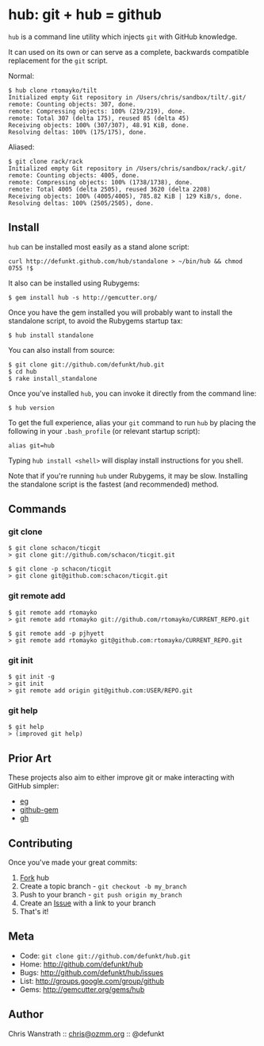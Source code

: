 hub: git + hub = github
=======================

`hub` is a command line utility which injects `git` with GitHub
knowledge.

It can used on its own or can serve as a complete, backwards
compatible replacement for the `git` script.

Normal:

    $ hub clone rtomayko/tilt
    Initialized empty Git repository in /Users/chris/sandbox/tilt/.git/
    remote: Counting objects: 307, done.
    remote: Compressing objects: 100% (219/219), done.
    remote: Total 307 (delta 175), reused 85 (delta 45)
    Receiving objects: 100% (307/307), 48.91 KiB, done.
    Resolving deltas: 100% (175/175), done.

Aliased:

    $ git clone rack/rack
    Initialized empty Git repository in /Users/chris/sandbox/rack/.git/
    remote: Counting objects: 4005, done.
    remote: Compressing objects: 100% (1738/1738), done.
    remote: Total 4005 (delta 2505), reused 3620 (delta 2208)
    Receiving objects: 100% (4005/4005), 785.82 KiB | 129 KiB/s, done.
    Resolving deltas: 100% (2505/2505), done.


Install
-------

`hub` can be installed most easily as a stand alone script:

    curl http://defunkt.github.com/hub/standalone > ~/bin/hub && chmod 0755 !$

It also can be installed using Rubygems:

    $ gem install hub -s http://gemcutter.org/

Once you have the gem installed you will probably want to install the
standalone script, to avoid the Rubygems startup tax:

    $ hub install standalone

You can also install from source:

    $ git clone git://github.com/defunkt/hub.git
    $ cd hub
    $ rake install_standalone

Once you've installed `hub`, you can invoke it directly from the
command line:

    $ hub version

To get the full experience, alias your `git` command to run `hub` by
placing the following in your `.bash_profile` (or relevant startup
script):

    alias git=hub

Typing `hub install <shell>` will display install instructions for you
shell.

Note that if you're running `hub` under Rubygems, it may be
slow. Installing the standalone script is the fastest (and
recommended) method.


Commands
--------

### git clone

    $ git clone schacon/ticgit
    > git clone git://github.com/schacon/ticgit.git

    $ git clone -p schacon/ticgit
    > git clone git@github.com:schacon/ticgit.git

### git remote add

    $ git remote add rtomayko
    > git remote add rtomayko git://github.com/rtomayko/CURRENT_REPO.git

    $ git remote add -p pjhyett
    > git remote add rtomayko git@github.com:rtomayko/CURRENT_REPO.git

### git init

    $ git init -g
    > git init
    > git remote add origin git@github.com:USER/REPO.git

### git help

    $ git help
    > (improved git help)


Prior Art
---------

These projects also aim to either improve git or make interacting with
GitHub simpler:

* [eg](http://www.gnome.org/~newren/eg/)
* [github-gem](http://github.com/defunkt/github-gem)
* [gh](http://github.com/visionmedia/gh)


Contributing
------------

Once you've made your great commits:

1. [Fork][0] hub
2. Create a topic branch - `git checkout -b my_branch`
3. Push to your branch - `git push origin my_branch`
4. Create an [Issue][1] with a link to your branch
5. That's it!


Meta
----

* Code: `git clone git://github.com/defunkt/hub.git`
* Home: <http://github.com/defunkt/hub>
* Bugs: <http://github.com/defunkt/hub/issues>
* List: <http://groups.google.com/group/github>
* Gems: <http://gemcutter.org/gems/hub>


Author
------

Chris Wanstrath :: chris@ozmm.org :: @defunkt

[0]: http://help.github.com/forking/
[1]: http://github.com/defunkt/hub/issues
